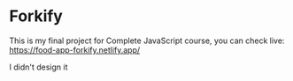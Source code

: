 # Forkify

This is my final project for Complete JavaScript course,
you can check live: https://food-app-forkify.netlify.app/

I didn't design it
